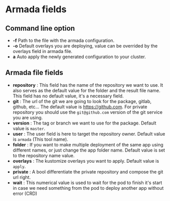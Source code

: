 # Armada fields

## Command line option

- **-f** Path to the file with the armada configuration.
- **-o** Default overlays you are deploying, value can be overrided by the overlays field in armada file.
- **a** Auto apply the newly generated configuration to your cluster.

## Armada file fields

- **repository** : This field has the name of the repository we want to use. It also serves as the default value for the folder and the result file name. This field has no default value, it's a necessary field.
- **git** : The url of the git we are going to look for the package, gitlab, github, etc... The default value is https://github.com. For private repository you should use the `git@github.com` version of the git service you are using.
- **version** : The tag or branch we want to use for the package. Default value is `master`.
- **user** : The user field is here to target the repository owner. Default value is `armada` (This tool name).
- **folder** : If you want to make multiple deployment of the same app using different names, or just change the app folder name. Default value is set to the repository name value.
- **overlays** : The kustomize overlays you want to apply. Default value is `apply`.
- **private** : A bool differentiate the private repository and compose the git url right.
- **wait** : This numerical value is used to wait for the pod to finish it's start in case we need something from the pod to deploy another app without error (CRD)
